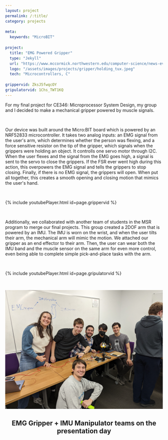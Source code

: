```yaml
---
layout: project
permalink: /:title/
category: projects

meta:
  keywords: "MicroBIT"

project:
  title: "EMG Powered Gripper"
  type: "Jekyll"
  url: "https://www.mccormick.northwestern.edu/computer-science/news-events/news/articles/2022/microprocessor-system-design-students-demo-final-projects.html"
  logo: "/assets/images/projects/gripper/holding_tux.jpeg"
  tech: "Microcontrollers, C"

grippervid: ZksJ5fwqcOY
gripulatorvid: 1Chs_TWT1KQ
---
```



<p>For my final project for CE346: Microprocessor System Design, my group and I decided to make a mechanical gripper powered by muscle signals.</p> 

<br>

<p>Our device was built around the Micro:BIT board which is powered by an NRF52833 microcontroller. It takes two analog inputs: an EMG signal from the user's arm, which determines whether the person was flexing, and a force sensitive resistor on the tip of the gripper, which signals when the grippers were holding an object. It controlls one servo motor through I2C. When the user flexes and the signal from the EMG goes high, a signal is sent to the servo to close the grippers. If the FSR ever went high during this action, this overpowers the EMG signal and tells the grippers to stop closing. Finally, if there is no EMG signal, the grippers will open. When put all together, this creates a smooth opening and closing motion that mimics the user's hand. </p>

<br>

{% include youtubePlayer.html id=page.grippervid %}

<br>

<p>Additionally, we collaborated with another team of students in the MSR program to merge our final projects. This group created a 2DOF arm that is powered by an IMU. The IMU is worn on the wrist, and when the user tilts their arm, the mechanical arm will mimic the motion. We attached our gripper as an end effector to their arm. Then, the user can wear both the IMU band and the muscle sensor on the same arm for even more control, even being able to complete simple pick-and-place tasks with the arm. </p>

<br>

{% include youtubePlayer.html id=page.gripulatorvid %}

<br>

![Description](/assets/images/projects/gripper/group2.jpg)
<center><h2>EMG Gripper + IMU Manipulator teams on the presentation day</h2></center>


<br><br>


